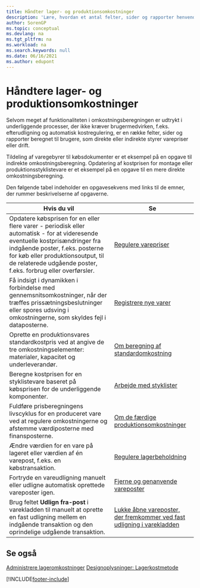 ```yaml
---
title: Håndter lager- og produktionsomkostninger
description: 'Lære, hvordan et antal felter, sider og rapporter henvender sig til brugere, som direkte eller indirekte administrerer omkostningerne til varer eller operationer.'
author: SorenGP
ms.topic: conceptual
ms.devlang: na
ms.tgt_pltfrm: na
ms.workload: na
ms.search.keywords: null
ms.date: 06/16/2021
ms.author: edupont
---
```

# <a name="handling-inventory-and-manufacturing-costs"></a><a name="handling-inventory-and-manufacturing-costs"></a><a name="handling-inventory-and-manufacturing-costs"></a>Håndtere lager- og produktionsomkostninger

Selvom meget af funktionaliteten i omkostningsberegningen er udtrykt i underliggende processer, der ikke kræver brugermedvirken, f.eks. efterudligning og automatisk kostregulering, er en række felter, sider og rapporter beregnet til brugere, som direkte eller indirekte styrer varepriser eller drift.  

 Tildeling af varegebyrer til købsdokumenter er et eksempel på en opgave til indirekte omkostningsberegning. Opdatering af kostprisen for montage eller produktionsstyklistevare er et eksempel på en opgave til en mere direkte omkostningsberegning.  

 Den følgende tabel indeholder en opgavesekvens med links til de emner, der rummer beskrivelserne af opgaverne.   

|**Hvis du vil**|**Se**|  
|------------|-------------|  
|Opdatere købsprisen for en eller flere varer - periodisk eller automatisk - for at videresende eventuelle kostprisændringer fra indgående poster, f.eks. posterne for køb eller produktionsoutput, til de relaterede udgående poster, f.eks. forbrug eller overførsler.|[Regulere varepriser](inventory-how-adjust-item-costs.md)|  
|Få indsigt i dynamikken i forbindelse med gennemsnitsomkostninger, når der træffes prissætningsbeslutninger eller spores udsving i omkostningerne, som skyldes fejl i dataposterne.|[Registrere nye varer](inventory-how-register-new-items.md)|  
|Oprette en produktionsvares standardkostpris ved at angive de tre omkostningselementer: materialer, kapacitet og underleverandør.|[Om beregning af standardomkostning](finance-about-calculating-standard-cost.md)|  
|Beregne kostprisen for en styklistevare baseret på købsprisen for de underliggende komponenter.|[Arbejde med styklister](inventory-how-work-BOMs.md) |  
|Fuldføre prisberegningens livscyklus for en produceret vare ved at regulere omkostningerne og afstemme værdiposterne med finansposterne.|[Om de færdige produktionsomkostninger](finance-about-finished-production-order-costs.md)|  
|Ændre værdien for en vare på lageret eller værdien af én varepost, f.eks. en købstransaktion.|[Regulere lagerbeholdning](inventory-how-revalue-inventory.md)|
|Fortryde en vareudligning manuelt eller udligne automatisk oprettede vareposter igen.|[Fjerne og genanvende vareposter](finance-how-to-remove-and-reapply-item-entries.md)|  
|Brug feltet **Udlign fra-post** i varekladden til manuelt at oprette en fast udligning mellem en indgående transaktion og den oprindelige udgående transaktion.|[Lukke åbne vareposter, der fremkommer ved fast udligning i varekladden](finance-how-to-close-open-item-ledger-entries-resulting-from-fixed-application-in-the-item-journal.md)|  

## <a name="see-also"></a><a name="see-also"></a><a name="see-also"></a>Se også

[Administrere lageromkostninger](finance-manage-inventory-costs.md)
[Designoplysninger: Lagerkostmetode](design-details-inventory-costing.md)


[!INCLUDE[footer-include](includes/footer-banner.md)]
